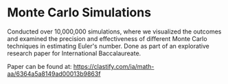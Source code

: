# Monte Carlo Simulations

Conducted over 10,000,000 simulations, where we visualized the outcomes and examined the precision and effectiveness of different Monte Carlo techniques in estimating Euler's number. Done as part of an explorative research paper for International Baccalaureate.

Paper can be found at:
https://clastify.com/ia/math-aa/6364a5a8149ad00013b9863f
